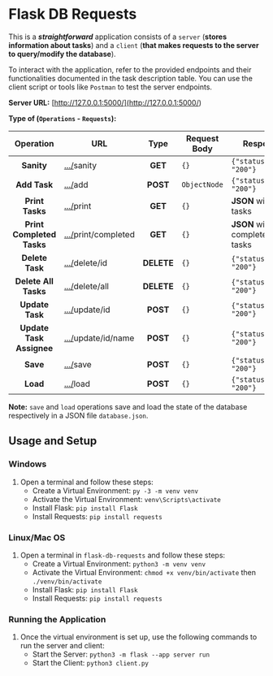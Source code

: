 # Flask DB Requests

This is a ***straightforward*** application consists of a `server` (**stores information about tasks**) and a `client` (**that makes requests to the server to query/modify the database**).

To interact with the application, refer to the provided endpoints and their functionalities documented in the task description table. You can use the client script or tools like `Postman` to test the server endpoints.

**Server URL:** [http://127.0.0.1:5000/](<http://127.0.0.1:5000/>)

**Type of (`Operations` - `Requests`):**

| **Operation**           | URL                                          |**Type**| Request Body                  | Response                     |
|:-----------------------:|----------------------------------------------|:------:|-------------------------------|------------------------------|
| **Sanity**              | [.../](<http://127.0.0.1:5000/>)sanity               |**GET** | `{}`                          | `{"status_code": "200"}`     |
| **Add Task**            | [.../](<http://127.0.0.1:5000/>)add                 |**POST**| `ObjectNode`                 | `{"status_code": "200"}`  |
| **Print Tasks**          | [.../](<http://127.0.0.1:5000/>)print              |**GET**| `{}`                          | **JSON** with all tasks   |
| **Print Completed Tasks**| [.../](<http://127.0.0.1:5000/>)print/completed    |**GET**| `{}`                          | **JSON** with completed tasks |
| **Delete Task**         | [.../](<http://127.0.0.1:5000/>)delete/id           |**DELETE**| `{}`                          | `{"status_code": "200"}`     |
| **Delete All Tasks**     | [.../](<http://127.0.0.1:5000/>)delete/all        |**DELETE**| `{}`                          | `{"status_code": "200"}`     |
| **Update Task**          | [.../](<http://127.0.0.1:5000/>)update/id          |**POST**| `{}`                          | `{"status_code": "200"}`     |
| **Update Task Assignee** | [.../](<http://127.0.0.1:5000/>)update/id/name     |**POST**| `{}`                          | `{"status_code": "200"}`     |
| **Save**                 | [.../](<http://127.0.0.1:5000/>)save               |**POST**| `{}`                          | `{"status_code": "200"}`     |
| **Load**                 | [.../](<http://127.0.0.1:5000/>)load               |**POST**| `{}`                          | `{"status_code": "200"}`     |

**Note:** `save` and `load` operations save and load the state of the database respectively in a JSON file `database.json`.

## Usage and Setup

### Windows

1. Open a terminal and follow these steps:
   - Create a Virtual Environment: `py -3 -m venv venv`
   - Activate the Virtual Environment: `venv\Scripts\activate`
   - Install Flask: `pip install Flask`
   - Install Requests: `pip install requests`

### Linux/Mac OS

1. Open a terminal in `flask-db-requests` and follow these steps:
   - Create a Virtual Environment: `python3 -m venv venv`
   - Activate the Virtual Environment: `chmod +x venv/bin/activate` then `./venv/bin/activate`
   - Install Flask: `pip install Flask`
   - Install Requests: `pip install requests`

### Running the Application

1. Once the virtual environment is set up, use the following commands to run the server and client:
   - Start the Server: `python3 -m flask --app server run`
   - Start the Client: `python3 client.py`
